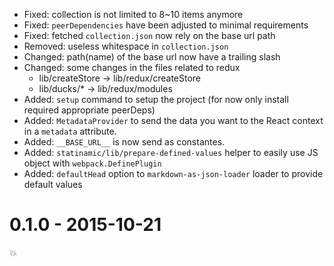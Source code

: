 
- Fixed: collection is not limited to 8~10 items anymore
- Fixed: `peerDependencies` have been adjusted to minimal requirements
- Fixed: fetched `collection.json` now rely on the base url path
- Removed: useless whitespace in `collection.json`
- Changed: path(name) of the base url now have a trailing slash
- Changed: some changes in the files related to redux
  - lib/createStore -> lib/redux/createStore
  - lib/ducks/* -> lib/redux/modules
- Added: `setup` command to setup the project (for now only install required
appropriate peerDeps)
- Added: `MetadataProvider` to send the data you want to the React context
in a `metadata` attribute.
- Added: `__BASE_URL__` is now send as constantes.
- Added: `statinamic/lib/prepare-defined-values` helper to easily use JS
object with `webpack.DefinePlugin`
- Added: `defaultHead` option to `markdown-as-json-loader` loader to provide
default values

# 0.1.0 - 2015-10-21

💥
